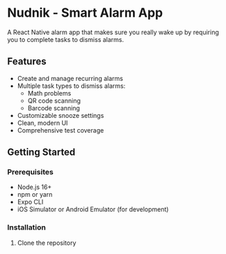 # Nudnik - Smart Alarm App

A React Native alarm app that makes sure you really wake up by requiring you to complete tasks to dismiss alarms.

## Features

- Create and manage recurring alarms 
- Multiple task types to dismiss alarms:
  - Math problems
  - QR code scanning
  - Barcode scanning
- Customizable snooze settings
- Clean, modern UI
- Comprehensive test coverage

## Getting Started

### Prerequisites

- Node.js 16+
- npm or yarn
- Expo CLI
- iOS Simulator or Android Emulator (for development)

### Installation

1. Clone the repository

